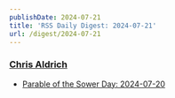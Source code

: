 ```yaml
---
publishDate: 2024-07-21
title: 'RSS Daily Digest: 2024-07-21'
url: /digest/2024-07-21
---
```


### [Chris Aldrich](https://boffosocko.com/)

  * [Parable of the Sower Day: 2024-07-20](https://boffosocko.com/2024/07/20/parable-of-the-sower-day-2024-07-20/)
  
